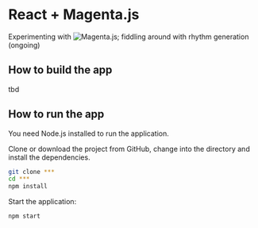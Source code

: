 # React + Magenta.js

Experimenting with ![Magenta.js](https://github.com/magenta/magenta-js); fiddling around with rhythm generation (ongoing)

## How to build the app

tbd

## How to run the app

You need Node.js installed to run the application.

Clone or download the project from GitHub, change into the directory and install the dependencies.

```bash
git clone ***
cd ***
npm install
```

Start the application:

```bash
npm start
```
